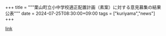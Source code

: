 +++
title = """栗山町立小中学校適正配置計画（素案）に対する意見募集の結果公表"""
date = 2024-07-25T08:30:00+09:00
tags = ["kuriyama","news"]
+++


[link](https://www.town.kuriyama.hokkaido.jp/site/mirai/27350.html)
